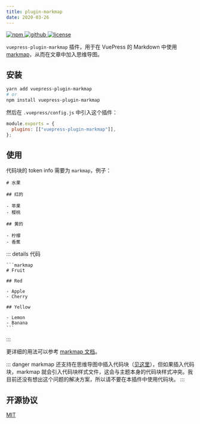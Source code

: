 ```yaml
---
title: plugin-markmap
date: 2020-03-26
---
```


<p>
  <a href="https://www.npmjs.com/package/vuepress-plugin-markmap" target="_blank">
    <img src="https://img.shields.io/npm/v/vuepress-plugin-markmap.svg?style=flat-square&logo=npm" style="display: inline; margin: 0" alt="npm">
  </a>
  <a href="https://github.com/Renovamen/vuepress-theme-gungnir/tree/main/packages/plugins/markmap" target="_blank">
    <img src="https://img.shields.io/badge/GitHub-vuepress--plugin--markmap-26A2FF?style=flat-square&logo=github" style="display: inline; margin: 0" alt="github">
  </a>
  <a href="https://github.com/Renovamen/vuepress-theme-gungnir/blob/main/packages/plugins/markmap/LICENSE" target="_blank">
    <img src="https://img.shields.io/badge/License-MIT-green?style=flat-square" style="display: inline; margin: 0" alt="license">
  </a>
</p>

`vuepress-plugin-markmap` 插件，用于在 VuePress 的 Markdown 中使用 [markmap](https://github.com/gera2ld/markmap)，从而在文章中加入思维导图。

## 安装

```bash
yarn add vuepress-plugin-markmap
# or
npm install vuepress-plugin-markmap
```

然后在 `.vuepress/config.js` 中引入这个插件：

```js
module.exports = {
  plugins: [["vuepress-plugin-markmap"]],
};
```

## 使用

代码块的 token info 需要为 `markmap`，例子：

```markmap
# 水果

## 红的

- 苹果
- 樱桃

## 黄的

- 柠檬
- 香蕉
```

::: details 代码

````
```markmap
# Fruit

## Red

- Apple
- Cherry

## Yellow

- Lemon
- Banana
```
````

:::

更详细的用法可以参考 [markmap 文档](https://markmap.js.org/repl)。

::: danger
markmap 还支持在思维导图中插入代码块（[见这里](https://markmap.js.org/repl)），但如果插入代码块，markmap 就会引入代码块样式文件，这会与主题本身的代码块样式冲突。我目前还没有想出这个问题的解决方案，所以请不要在本插件中使用代码块。
:::

## 开源协议

[MIT](https://github.com/Renovamen/vuepress-theme-gungnir/blob/main/packages/plugins/markmap/LICENSE)
